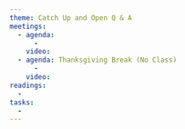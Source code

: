 ```yaml
---
theme: Catch Up and Open Q & A
meetings:
  - agenda:
      -
    video:
  - agenda: Thanksgiving Break (No Class)
      -
    video:
readings:
  -
tasks:
  -
---
```

